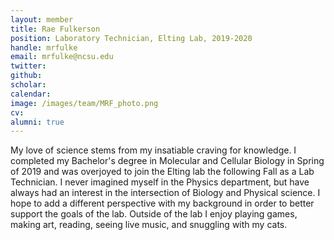 ```yaml
---
layout: member
title: Rae Fulkerson
position: Laboratory Technician, Elting Lab, 2019-2020
handle: mrfulke
email: mrfulke@ncsu.edu
twitter:
github:
scholar:
calendar:
image: /images/team/MRF_photo.png
cv:
alumni: true
---
```


My love of science stems from my insatiable craving for knowledge. I completed my Bachelor's degree in Molecular and Cellular Biology in Spring of 2019 and was overjoyed to join the Elting lab the following Fall as a Lab Technician. I never imagined myself in the Physics department, but have always had an interest in the intersection of Biology and Physical science. I hope to add a different perspective with my background in order to better support the goals of the lab. Outside of the lab I enjoy playing games, making art, reading, seeing live music, and snuggling with my cats.
